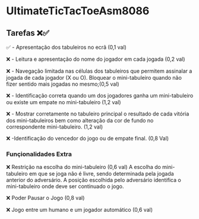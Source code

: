 # UltimateTicTacToeAsm8086

## Tarefas ❌✅

✅ - Apresentação dos tabuleiros no ecrã (0,1 val)

❌ - Leitura e apresentação do nome do jogador em cada jogada (0,2 val)

❌ - Navegação limitada nas células dos tabuleiros que permitem
assinalar a jogada de cada jogador (X ou O). Bloquear o
mini-tabuleiro quando não fizer sentido mais jogadas no mesmo;(0,5 val)

❌ - Identificação correta quando um dos jogadores ganha um
mini-tabuleiro ou existe um empate no mini-tabuleiro (1,2 val)

❌ - Mostrar corretamente no tabuleiro principal o resultado de cada
vitória dos mini-tabuleiros bem como alteração da cor de fundo no
correspondente mini-tabuleiro. (1,2 val)

❌ -Identificação do vencedor do jogo ou de empate final. (0,8 Val)

### Funçionalidades Extra

❌ Restrição na escolha do mini-tabuleiro (0,6 val)
A escolha do mini-tabuleiro em que se joga não é livre, sendo determinada pela
jogada anterior do adversário. A posição escolhida pelo adversário identifica o
mini-tabuleiro onde deve ser continuado o jogo. 


❌ Poder Pausar o Jogo (0,8 val)

❌ Jogo entre um humano e um jogador automático  (0,6 val)
